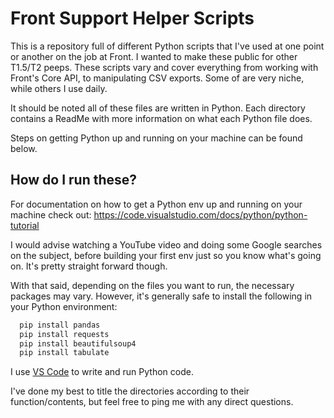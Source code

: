 # Front Support Helper Scripts

This is a repository full of different Python scripts that I've used at one point or another on the job at Front. I wanted to make these public for other T1.5/T2 peeps. These scripts vary and cover everything from working with Front's Core API, to manipulating CSV exports. Some of are very niche, while others I use daily. 

It should be noted all of these files are written in Python. Each directory contains a ReadMe with more information on what each Python file does.

Steps on getting Python up and running on your machine can be found below.





## How do I run these?



For documentation on how to get a Python env up and running on your machine check out: https://code.visualstudio.com/docs/python/python-tutorial

I would advise watching a YouTube video and doing some Google searches on the subject, before building your first env just so you know what's going on. It's pretty straight forward though. 

With that said, depending on the files you want to run, the necessary packages may vary. However, it's generally safe to install the following in your Python environment:

```bash
  pip install pandas
  pip install requests
  pip install beautifulsoup4
  pip install tabulate
```

I use [VS Code](https://code.visualstudio.com/) to write and run Python code. 

I've done my best to title the directories according to their function/contents, but feel free to ping me with any direct questions. 
